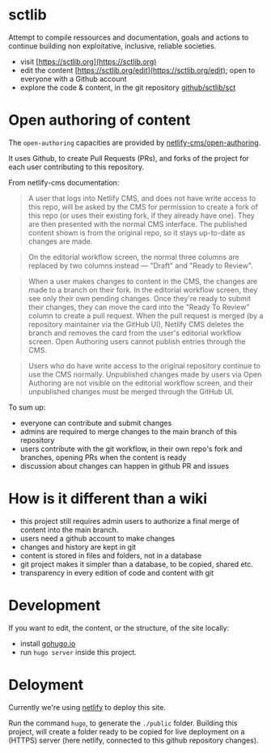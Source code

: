 # sctlib

Attempt to compile ressources and documentation, goals and actions to
continue building non exploitative, inclusive, reliable societies.

- visit [https://sctlib.org](https://sctlib.org)
- edit the content [https://sctlib.org/edit](https://sctlib.org/edit);
  open to everyone with a Github account
- explore the code & content, in the git repository [github/sctlib/sct](https://github.com/sctlib/sct)
  
# Open authoring of content

The `open-authoring` capacities are provided by [netlify-cms/open-authoring](https://www.netlifycms.org/docs/open-authoring).

It uses Github, to create Pull Requests (PRs), and forks of the
project for each user contributing to this repository.

From netlify-cms documentation:

> A user that logs into Netlify CMS, and does not have write access to
> this repo, will be asked by the CMS for permission to create a fork
> of this repo (or uses their existing fork, if they already have
> one). They are then presented with the normal CMS interface. The
> published content shown is from the original repo, so it stays
> up-to-date as changes are made.

> On the editorial workflow screen, the normal three columns are
> replaced by two columns instead — "Draft" and "Ready to Review".

> When a user makes changes to content in the CMS, the changes are made
> to a branch on their fork. In the editorial workflow screen, they
> see only their own pending changes. Once they're ready to submit
> their changes, they can move the card into the "Ready To Review"
> column to create a pull request. When the pull request is merged (by
> a repository maintainer via the GitHub UI), Netlify CMS deletes the
> branch and removes the card from the user's editorial workflow
> screen. Open Authoring users cannot publish entries through the CMS.

> Users who do have write access to the original repository continue
> to use the CMS normally. Unpublished changes made by users via Open
> Authoring are not visible on the editorial workflow screen, and
> their unpublished changes must be merged through the GitHub UI.


To sum up:
- everyone can contribute and submit changes
- admins are required to merge changes to the main branch of this repository
- users contribute with the git workflow, in their own repo's fork and
  branches, opening PRs when the content is ready
- discussion about changes can happen in github PR and issues


# How is it different than a wiki

- this project still requires admin users to authorize a final merge of content into the main branch.
- users need a github account to make changes
- changes and history are kept in git
- content is stored in files and folders, not in a database
- git project makes it simpler than a database, to be copied, shared etc.
- transparency in every edition of code and content with git

# Development

If you want to edit, the content, or the structure, of the site locally:
- install [gohugo.io](https://gohugo.io/)
- run `hugo server` inside this project.

# Deloyment

Currently we're using [netlify](https://netlify.com) to deploy this site.

Run the command `hugo`, to generate the `./public` folder. Building
this project, will create a folder ready to be copied for live
deployment on a (HTTPS) server (here netlify, connected to this
github repository changes).

